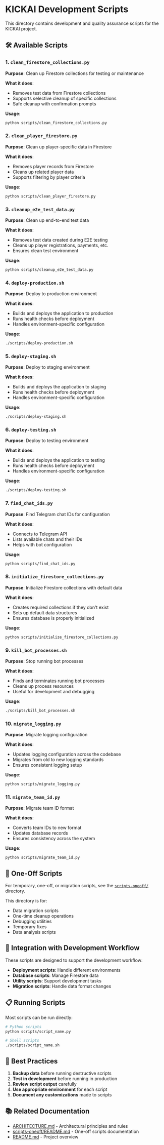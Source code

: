 # KICKAI Development Scripts

This directory contains development and quality assurance scripts for the KICKAI project.

## 🛠️ Available Scripts

### 1. `clean_firestore_collections.py`
**Purpose**: Clean up Firestore collections for testing or maintenance

**What it does**:
- Removes test data from Firestore collections
- Supports selective cleanup of specific collections
- Safe cleanup with confirmation prompts

**Usage**:
```bash
python scripts/clean_firestore_collections.py
```

### 2. `clean_player_firestore.py`
**Purpose**: Clean up player-specific data in Firestore

**What it does**:
- Removes player records from Firestore
- Cleans up related player data
- Supports filtering by player criteria

**Usage**:
```bash
python scripts/clean_player_firestore.py
```

### 3. `cleanup_e2e_test_data.py`
**Purpose**: Clean up end-to-end test data

**What it does**:
- Removes test data created during E2E testing
- Cleans up player registrations, payments, etc.
- Ensures clean test environment

**Usage**:
```bash
python scripts/cleanup_e2e_test_data.py
```

### 4. `deploy-production.sh`
**Purpose**: Deploy to production environment

**What it does**:
- Builds and deploys the application to production
- Runs health checks before deployment
- Handles environment-specific configuration

**Usage**:
```bash
./scripts/deploy-production.sh
```

### 5. `deploy-staging.sh`
**Purpose**: Deploy to staging environment

**What it does**:
- Builds and deploys the application to staging
- Runs health checks before deployment
- Handles environment-specific configuration

**Usage**:
```bash
./scripts/deploy-staging.sh
```

### 6. `deploy-testing.sh`
**Purpose**: Deploy to testing environment

**What it does**:
- Builds and deploys the application to testing
- Runs health checks before deployment
- Handles environment-specific configuration

**Usage**:
```bash
./scripts/deploy-testing.sh
```

### 7. `find_chat_ids.py`
**Purpose**: Find Telegram chat IDs for configuration

**What it does**:
- Connects to Telegram API
- Lists available chats and their IDs
- Helps with bot configuration

**Usage**:
```bash
python scripts/find_chat_ids.py
```

### 8. `initialize_firestore_collections.py`
**Purpose**: Initialize Firestore collections with default data

**What it does**:
- Creates required collections if they don't exist
- Sets up default data structures
- Ensures database is properly initialized

**Usage**:
```bash
python scripts/initialize_firestore_collections.py
```

### 9. `kill_bot_processes.sh`
**Purpose**: Stop running bot processes

**What it does**:
- Finds and terminates running bot processes
- Cleans up process resources
- Useful for development and debugging

**Usage**:
```bash
./scripts/kill_bot_processes.sh
```

### 10. `migrate_logging.py`
**Purpose**: Migrate logging configuration

**What it does**:
- Updates logging configuration across the codebase
- Migrates from old to new logging standards
- Ensures consistent logging setup

**Usage**:
```bash
python scripts/migrate_logging.py
```

### 11. `migrate_team_id.py`
**Purpose**: Migrate team ID format

**What it does**:
- Converts team IDs to new format
- Updates database records
- Ensures consistency across the system

**Usage**:
```bash
python scripts/migrate_team_id.py
```

## 📁 One-Off Scripts

For temporary, one-off, or migration scripts, see the [`scripts-oneoff/`](../scripts-oneoff/) directory.

This directory is for:
- Data migration scripts
- One-time cleanup operations
- Debugging utilities
- Temporary fixes
- Data analysis scripts

## 🔧 Integration with Development Workflow

These scripts are designed to support the development workflow:

- **Deployment scripts**: Handle different environments
- **Database scripts**: Manage Firestore data
- **Utility scripts**: Support development tasks
- **Migration scripts**: Handle data format changes

## 📋 Running Scripts

Most scripts can be run directly:

```bash
# Python scripts
python scripts/script_name.py

# Shell scripts
./scripts/script_name.sh
```

## 🚀 Best Practices

1. **Backup data** before running destructive scripts
2. **Test in development** before running in production
3. **Review script output** carefully
4. **Use appropriate environment** for each script
5. **Document any customizations** made to scripts

## 📚 Related Documentation

- [ARCHITECTURE.md](../ARCHITECTURE.md) - Architectural principles and rules
- [scripts-oneoff/README.md](../scripts-oneoff/README.md) - One-off scripts documentation
- [README.md](../README.md) - Project overview 